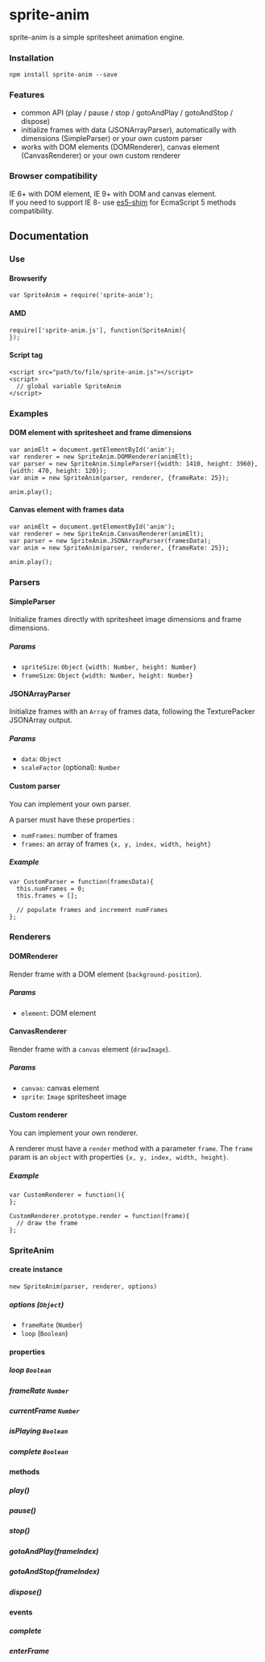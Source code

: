 # sprite-anim

sprite-anim is a simple spritesheet animation engine.

### Installation
`npm install sprite-anim --save`

### Features
- common API (play / pause / stop / gotoAndPlay / gotoAndStop / dispose)
- initialize frames with data (JSONArrayParser), automatically with dimensions (SimpleParser) or your own custom parser
- works with DOM elements (DOMRenderer), canvas element (CanvasRenderer) or your own custom renderer

### Browser compatibility
IE 6+ with DOM element, IE 9+ with DOM and canvas element.    
If you need to support IE 8- use [es5-shim](https://github.com/es-shims/es5-shim) for EcmaScript 5 methods compatibility.

## Documentation

### Use
#### Browserify
```
var SpriteAnim = require('sprite-anim');
````

#### AMD
```
require(['sprite-anim.js'], function(SpriteAnim){
});
````

#### Script tag
```
<script src="path/to/file/sprite-anim.js"></script>
<script>
  // global variable SpriteAnim
</script>
````

### Examples

#### DOM element with spritesheet and frame dimensions

```
var animElt = document.getElementById('anim');
var renderer = new SpriteAnim.DOMRenderer(animElt);
var parser = new SpriteAnim.SimpleParser({width: 1410, height: 3960}, {width: 470, height: 120});
var anim = new SpriteAnim(parser, renderer, {frameRate: 25});

anim.play();
```

#### Canvas element with frames data

```
var animElt = document.getElementById('anim');
var renderer = new SpriteAnim.CanvasRenderer(animElt);
var parser = new SpriteAnim.JSONArrayParser(framesData);
var anim = new SpriteAnim(parser, renderer, {frameRate: 25});

anim.play();
```

### Parsers

#### SimpleParser
Initialize frames directly with spritesheet image dimensions and frame dimensions.

##### Params
- `spriteSize`: `Object` `{width: Number, height: Number}`
- `frameSize`: `Object` `{width: Number, height: Number}`

#### JSONArrayParser
Initialize frames with an `Array` of frames data, following the TexturePacker JSONArray output.

##### Params
- `data`: `Object`
- `scaleFactor` (optional): `Number`

#### Custom parser
You can implement your own parser.

A parser must have these properties : 
- `numFrames`: number of frames
- `frames`: an array of frames `{x, y, index, width, height}`

##### Example
```
var CustomParser = function(framesData){
  this.numFrames = 0;
  this.frames = [];

  // populate frames and increment numFrames
};
```


### Renderers

#### DOMRenderer
Render frame with a DOM element (`background-position`).

##### Params
- `element`: DOM element

#### CanvasRenderer
Render frame with a `canvas` element (`drawImage`).

##### Params
- `canvas`: canvas element
- `sprite`: `Image` spritesheet image

#### Custom renderer
You can implement your own renderer.

A renderer must have a `render` method with a parameter `frame`.
The `frame` param is an `object` with properties `{x, y, index, width, height}`.

##### Example
```
var CustomRenderer = function(){
};

CustomRenderer.prototype.render = function(frame){
  // draw the frame
};
```

### SpriteAnim

#### create instance
`new SpriteAnim(parser, renderer, options)`

##### options (`Object`)
- `frameRate` (`Number`)
- `loop` (`Boolean`) 
 
#### properties 
 
##### loop `Boolean` 
 
##### frameRate `Number` 
 
##### currentFrame `Number` 
 
##### isPlaying `Boolean` 
 
##### complete `Boolean` 
 
 
#### methods 
 
##### play() 
 
##### pause() 
 
##### stop() 
 
##### gotoAndPlay(frameIndex) 
 
##### gotoAndStop(frameIndex) 
 
##### dispose() 
 
 
#### events 
 
##### complete 
 
##### enterFrame





